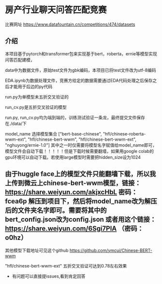 # 房产行业聊天问答匹配竞赛
比赛网址 https://www.datafountain.cn/competitions/474/datasets
## 介绍
本项目基于pytorch和transformer包来实现基于bert，roberta，ernie等模型实现问答匹配建模， 

data中为数据文件，原始test文件为gbk编码，本项目已将test文件改为utf-8编码  

EDA.ipynb为数据处理文件，竞赛方给定的数据需要通过EDA代码处理之后保存之后才能用于后边的py代码  

run.py为单模型未五折交叉验证的  

run_cv.py是五折交叉验证的模型   

run.py, run_cv.py均为端到端的，训练测试验证一条龙，最终提交文件保存在./data/下

model_name 选择模型集合 ["bert-base-chinese", "hfl/chinese-roberta-wwm-ext", "hfl/chinese-bert-wwm", "hfl/chinese-bert-wwm-ext", "nghuyong/ernie-1.0"] 其中之一时仅需要将模型名字赋值给model_name即可，模型文件会自动下载！！！！！但是下载时候需要翻墙，如果用google colab的gpu环境可以自动下载。若使用large模型时需要把hidden_size设为1024   

## 由于huggle face上的模型文件只能翻墙下载，所以我上传到微云上chinese-bert-wwm模型，链接：https://share.weiyun.com/akjxcHbL 密码：fcea6p  解压到项目下，然后将model_name改为解压后的文件夹名字即可。需要将其中的bert_config.json改为config.json 或者用这个链接： https://share.weiyun.com/6Sgi7PIA （密码：o0hz）

其他模型下载地址可见这个github https://github.com/ymcui/Chinese-BERT-wwm
 
"hfl/chinese-bert-wwm-ext" 五折交叉验证可达到0.78左右效果


- 有问题可以直接提issues,看到肯定回答




